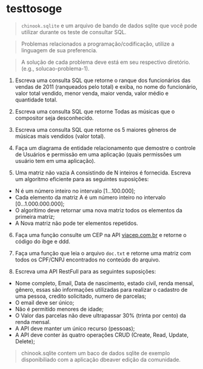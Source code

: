 # testtosoge
> `chinook.sqlite` e um arquivo de bando de dados sqlite que você pode utilizar durante os teste de consultar SQL.

> Problemas relacionados a programação/codificação, utilize a linguagem de sua preferencia.

> A solução de cada problema deve está em seu respectivo diretório. (e.g., solucao-problema-1).

1. Escreva uma consulta SQL que retorne o ranque dos funcionários das vendas de 2011 (ranqueados pelo total) e exiba, no nome do funcionário, valor total vendido, menor venda, maior venda, valor médio e quantidade total.

2. Escreva uma consulta SQL que retorne Todas as músicas que o compositor seja desconhecido.

3. Escreva uma consulta SQL que retorne os 5 maiores gêneros de músicas mais vendidos (valor total).

4. Faça um diagrama de entidade relacionamento que demostre o controle de Usuários e permissão em uma aplicação (quais permissões um usuário tem em uma aplicação).

5. Uma matriz não vazia A consistindo de N inteiros é fornecida. Escreva um algoritmo eficiente para as seguintes suposições:
* N é um número inteiro no intervalo [1...100.000];
* Cada elemento da matriz A é um número inteiro no intervalo [0...1.000.000.000];
* O algorítimo deve retornar uma nova matriz todos os elementos da primeira matriz;
* A Nova matriz não pode ter elementos repetidos.

6. Faça uma função consulte um CEP na API [viacep.com.br](viacep.com.br) e retorne o código do  ibge e ddd.

7. Faça uma função que leia o arquivo `doc.txt` e retorne uma matriz com todos os CPF/CNPJ encontrados no conteúdo do arquivo.

8. Escreva uma API RestFull para as seguintes suposições:
* Nome completo, Email, Data de nascimento, estado civil, renda mensal, gênero, essas são informações utilizadas para realizar o cadastro de uma pessoa, credito solicitado, numero de parcelas;
* O email deve ser único;
* Não é permitido menores de idade;
* O Valor das parcelas não deve ultrapassar 30% (trinta por cento) da renda mensal.
* A API deve manter um único recurso (pessoas);
* A API deve conter às quatro operações CRUD (Create, Read, Update, Delete);

> chinook.sqlite contem um baco de dados sqlite de exemplo disponibiliado com a aplicação dbeaver edição da comunidade.
